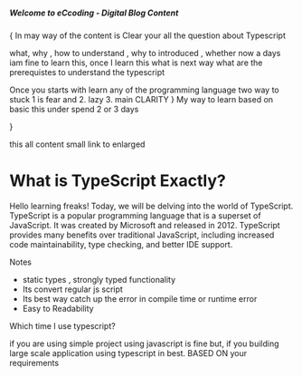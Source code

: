 ##### Welcome to eCcoding - Digital Blog Content
{
In may way of the content is 
Clear your all the question about Typescript

what, why , how to understand , why to introduced , whether now a days iam fine to learn this, once I learn this what is next way what are the prerequistes to understand the typescript

Once you starts with learn any of the programming language
two way to stuck   1 is fear and 2. lazy 3. main CLARITY    }
 My way to learn 
 based on basic this under spend 2 or 3 days 
 
 }
 
 this all content small link to enlarged

# What is TypeScript Exactly?

Hello learning freaks! Today, we will be delving into the world of TypeScript. TypeScript is a popular programming language that is a superset of JavaScript. It was created by Microsoft and released in 2012. TypeScript provides many benefits over traditional JavaScript, including increased code maintainability, type checking, and better IDE support.

Notes
- static types , strongly typed functionality
- Its convert regular js script
- Its best way catch up the error in compile time or runtime error
- Easy to Readability



Which  time I use typescript?

if you are using simple project using javascript is fine  but, 
if you building large scale application using typescript in best.
BASED ON your requirements

